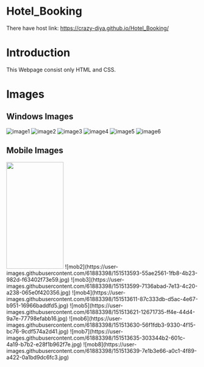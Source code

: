 # Hotel_Booking

There have host link: https://crazy-diya.github.io/Hotel_Booking/

# Introduction 

This Webpage consist only HTML and CSS. 

# Images

## Windows Images

![image1](https://user-images.githubusercontent.com/61883398/151513332-52fe2dde-9c66-471b-943e-387aff119a85.PNG)
![image2](https://user-images.githubusercontent.com/61883398/151513459-c6cc81c4-c157-4a9e-ad38-1cccbf04fcc2.PNG)
![image3](https://user-images.githubusercontent.com/61883398/151513500-66a7eefa-e72c-48bf-856e-91457b5d5476.PNG)
![image4](https://user-images.githubusercontent.com/61883398/151513513-e92d88f7-1a3c-424b-aae6-8255d115ab3c.PNG)
![image5](https://user-images.githubusercontent.com/61883398/151513524-be42ae47-5ee2-4f61-8a69-2489c927debd.PNG)
![image6](https://user-images.githubusercontent.com/61883398/151513536-527941a9-45d4-463c-b993-a6b4c27f6689.PNG)

## Mobile Images

<img src="https://user-images.githubusercontent.com/61883398/151513580-be80acdc-f1f0-4646-a510-8abba7ccef85.jpg" width="150" height="280">
![mob2](https://user-images.githubusercontent.com/61883398/151513593-55ae2561-1fb8-4b23-982d-f63402f73e59.jpg)
![mob3](https://user-images.githubusercontent.com/61883398/151513599-7136abad-7e13-4c20-a238-065e0f420356.jpg)
![mob4](https://user-images.githubusercontent.com/61883398/151513611-87c333db-d5ac-4e67-b951-16966baddfd5.jpg)
![mob5](https://user-images.githubusercontent.com/61883398/151513621-12671735-ff4e-44d4-9a7e-77798efabb16.jpg)
![mob6](https://user-images.githubusercontent.com/61883398/151513630-56f1fdb3-9330-4f15-bc76-9cdf574a2d41.jpg)
![mob7](https://user-images.githubusercontent.com/61883398/151513635-303344b2-601c-4a19-b7b2-e28f1b962f7e.jpg)
![mob8](https://user-images.githubusercontent.com/61883398/151513639-7e1b3e66-a0c1-4f89-a422-0a1bd9dc6fc3.jpg)
